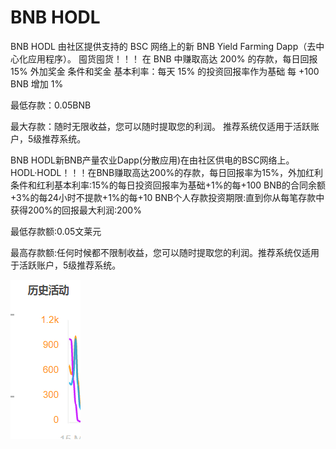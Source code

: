 # BNB HODL



<p>BNB HODL 由社区提供支持的 BSC 网络上的新 BNB Yield Farming Dapp（去中心化应用程序）。 囤货囤货！！！ 在 BNB 中赚取高达 200% 的存款，每日回报 15% 外加奖金 条件和奖金 基本利率：每天 15% 的投资回报率作为基础 每 +100 BNB 增加 1%
<p>最低存款：0.05BNB</p>
<p>最大存款：随时无限收益，您可以随时提取您的利润。 推荐系统仅适用于活跃账户，5级推荐系统。</p>

BNB HODL新BNB产量农业Dapp(分散应用)在由社区供电的BSC网络上。HODL·HODL！！！在BNB赚取高达200%的存款，每日回报率为15%，外加红利条件和红利基本利率:15%的每日投资回报率为基础+1%的每+100 BNB的合同余额+3%的每24小时不提款+1%的每+10 BNB个人存款投资期限:直到你从每笔存款中获得200%的回报最大利润:200%

最低存款额:0.05文莱元

最高存款额:任何时候都不限制收益，您可以随时提取您的利润。推荐系统仅适用于活跃账户，5级推荐系统。

![a](a.png)
